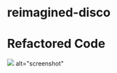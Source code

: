 # reimagined-disco

<h1>Refactored Code</h1>

<img src="screenshotHoriseon.html.png"> alt="screenshot" 